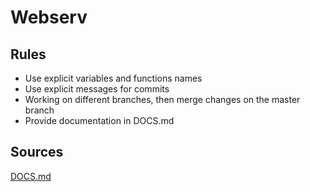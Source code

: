 # Webserv

## Rules
- Use explicit variables and functions names
- Use explicit messages for commits
- Working on different branches, then merge changes on the master branch
- Provide documentation in DOCS.md

## Sources
[DOCS.md](DOCS.md)
